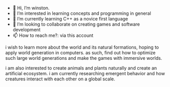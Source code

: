 - 👋 Hi, I’m winston.
- 👀 I’m interested in learning concepts and programming in general
- 🌱 I’m currently learning C++ as a novice first language
- 💞️ I’m looking to collaborate on creating games and software development
- 📫 How to reach me?: via this account

i wish to learn more about the world and its natural formations, hoping to apply world generation in computers.
as such, find out how to optimize such large world generations and make the games with immersive worlds.

i am also interested to create animals and plants naturally and create an artificial ecosystem.
i am currently researching emergent behavior and how creatures interact with each other on a global scale.
<!---
Avarice0/Avarice0 is a ✨ special ✨ repository because its `README.md` (this file) appears on your GitHub profile.
You can click the Preview link to take a look at your changes.
--->
